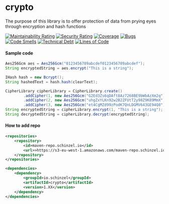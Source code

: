 # crypto
The purpose of this library is to offer protection of data from prying eyes through encryption and hash functions

[![Maintainability Rating](https://sonarcloud.io/api/project_badges/measure?project=Schinzel_crypto&metric=sqale_rating)](https://sonarcloud.io/dashboard?id=Schinzel_crypto)
[![Security Rating](https://sonarcloud.io/api/project_badges/measure?project=Schinzel_crypto&metric=security_rating)](https://sonarcloud.io/dashboard?id=Schinzel_crypto)
[![Coverage](https://sonarcloud.io/api/project_badges/measure?project=Schinzel_crypto&metric=coverage)](https://sonarcloud.io/dashboard?id=Schinzel_crypto)
[![Bugs](https://sonarcloud.io/api/project_badges/measure?project=Schinzel_crypto&metric=bugs)](https://sonarcloud.io/dashboard?id=Schinzel_crypto)
[![Code Smells](https://sonarcloud.io/api/project_badges/measure?project=Schinzel_crypto&metric=code_smells)](https://sonarcloud.io/dashboard?id=Schinzel_crypto)
[![Technical Debt](https://sonarcloud.io/api/project_badges/measure?project=Schinzel_crypto&metric=sqale_index)](https://sonarcloud.io/dashboard?id=Schinzel_crypto)
[![Lines of Code](https://sonarcloud.io/api/project_badges/measure?project=Schinzel_crypto&metric=ncloc)](https://sonarcloud.io/dashboard?id=Schinzel_crypto)


#### Sample code
```java
Aes256Gcm aes = Aes256Gcm("0123456789abcdef0123456789abcdef");
String encryptedString = aes.encrypt("This is a string");

IHash hash = new Bcrypt();
String hashedText = hash.hash(clearText);

CipherLibrary cipherLibrary = CipherLibrary.create()
        .addCipher(1, new Aes256Gcm("G2Ed3Zs6qDAft8Az7268BE9bWbAzXm2q"))
        .addCipher(2, new Aes256Gcm("uhgZxYLKn92w2B2ZFUtT2y98Z9K89MmX"))
        .addCipher(3, new Aes256Gcm("et4CgMZd99zPodK7QnLDGMV643GE94Q8"));
String encryptedString = cipherLibrary.encrypt(1, "This is a string");
String decryptedString = cipherLibrary.decrypt(encryptedString);
```

#### How to add repo
```xml
<repositories>
	<repository>
		<id>maven-repo.schinzel.io</id>
		<url>>https://s3-eu-west-1.amazonaws.com/maven-repo.schinzel.io/release</url>
	</repository>
</repositories>    

<dependencies>
	<dependency>
		<groupId>io.schinzel</groupId>
		<artifactId>crypto</artifactId>
		<version>1.XX</version>
	</dependency>
</dependencies>    
```
